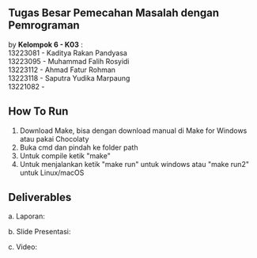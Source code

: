 ## Tugas Besar Pemecahan Masalah dengan Pemrograman <br/>
by **Kelompok 6 - K03** : <br/>
13223081 - Kaditya Rakan Pandyasa <br/>
13223095 - Muhammad Falih Rosyidi<br/>
13223112 - Ahmad Fatur Rohman <br/>
13223118 - Saputra Yudika Marpaung<br/>
13221082 -  <br/>

## **How To Run**
1. Download Make, bisa dengan download manual di Make for Windows atau pakai Chocolaty <br/>
2. Buka cmd dan pindah ke folder path <br/>
3. Untuk compile ketik "make" <br/>
4. Untuk menjalankan ketik "make run" untuk windows atau "make run2" untuk Linux/macOS <br/>

## **Deliverables**
a. Laporan: 

b. Slide Presentasi:

c. Video:
